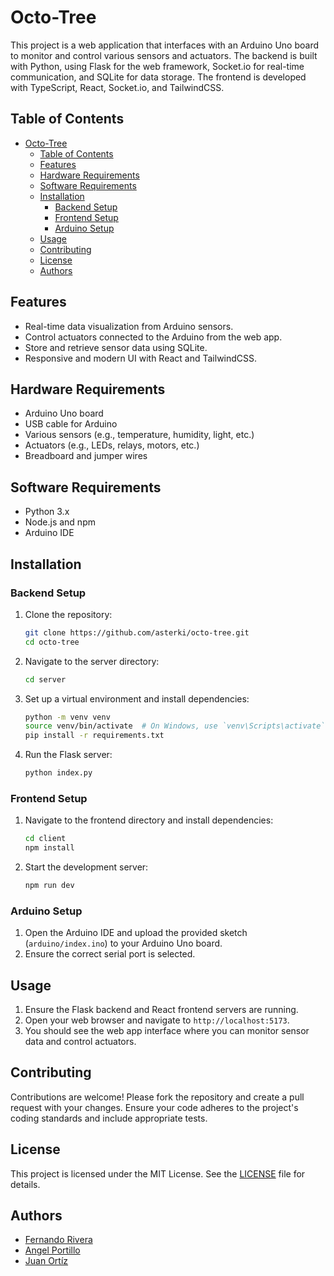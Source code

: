 # Octo-Tree

This project is a web application that interfaces with an Arduino Uno board to monitor and control various sensors and actuators. The backend is built with Python, using Flask for the web framework, Socket.io for real-time communication, and SQLite for data storage. The frontend is developed with TypeScript, React, Socket.io, and TailwindCSS.

## Table of Contents

- [Octo-Tree](#octo-tree)
  - [Table of Contents](#table-of-contents)
  - [Features](#features)
  - [Hardware Requirements](#hardware-requirements)
  - [Software Requirements](#software-requirements)
  - [Installation](#installation)
    - [Backend Setup](#backend-setup)
    - [Frontend Setup](#frontend-setup)
    - [Arduino Setup](#arduino-setup)
  - [Usage](#usage)
  - [Contributing](#contributing)
  - [License](#license)
  - [Authors](#authors)

## Features

- Real-time data visualization from Arduino sensors.
- Control actuators connected to the Arduino from the web app.
- Store and retrieve sensor data using SQLite.
- Responsive and modern UI with React and TailwindCSS.

## Hardware Requirements

- Arduino Uno board
- USB cable for Arduino
- Various sensors (e.g., temperature, humidity, light, etc.)
- Actuators (e.g., LEDs, relays, motors, etc.)
- Breadboard and jumper wires

## Software Requirements

- Python 3.x
- Node.js and npm
- Arduino IDE

## Installation

### Backend Setup

1. Clone the repository:

    ```bash
    git clone https://github.com/asterki/octo-tree.git
    cd octo-tree
    ```

2. Navigate to the server directory:

    ```bash
    cd server
    ```

3. Set up a virtual environment and install dependencies:

    ```bash
    python -m venv venv
    source venv/bin/activate  # On Windows, use `venv\Scripts\activate`
    pip install -r requirements.txt
    ```

4. Run the Flask server:

    ```bash
    python index.py
    ```

### Frontend Setup

1. Navigate to the frontend directory and install dependencies:

    ```bash
    cd client
    npm install
    ```

2. Start the development server:

    ```bash
    npm run dev
    ```

### Arduino Setup

1. Open the Arduino IDE and upload the provided sketch (`arduino/index.ino`) to your Arduino Uno board.
2. Ensure the correct serial port is selected.

## Usage

1. Ensure the Flask backend and React frontend servers are running.
2. Open your web browser and navigate to `http://localhost:5173`.
3. You should see the web app interface where you can monitor sensor data and control actuators.

## Contributing

Contributions are welcome! Please fork the repository and create a pull request with your changes. Ensure your code adheres to the project's coding standards and include appropriate tests.

## License

This project is licensed under the MIT License. See the [LICENSE](LICENSE) file for details.


## Authors
- [Fernando Rivera](https://www.linkedin.com/in/fernando-rivera-asterki/)
- [Angel Portillo](https://www.instagram.com/ovando8155/)
- [Juan Ortíz](https://www.linkedin.com/in/juan-ortiz-0814b72b4/)